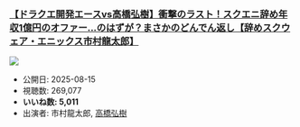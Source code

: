 ### [【ドラクエ開発エースvs高橋弘樹】衝撃のラスト！スクエニ辞め年収1億円のオファー...のはずが？まさかのどんでん返し【辞めスクウェア・エニックス市村龍太郎】](https://www.youtube.com/watch?v=FomJMamtpqk)
[![](https://img.youtube.com/vi/FomJMamtpqk/hqdefault.jpg)](https://www.youtube.com/watch?v=FomJMamtpqk)
-   公開日: 2025-08-15
-   視聴数: 269,077
-   **いいね数: 5,011**
-   出演者: 市村龍太郎, [高橋弘樹](/rehacq_fan/people/高橋弘樹 "wikilink")

